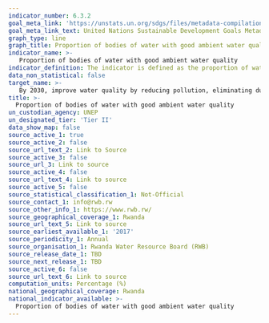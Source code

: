 ```yaml
---
indicator_number: 6.3.2
goal_meta_link: 'https://unstats.un.org/sdgs/files/metadata-compilation/Metadata-Goal-6.pdf'
goal_meta_link_text: United Nations Sustainable Development Goals Metadata (pdf 894kB)
graph_type: line
graph_title: Proportion of bodies of water with good ambient water quality
indicator_name: >-
   Proportion of bodies of water with good ambient water quality
indicator_definition: The indicator is defined as the proportion of water bodies in the country that have good ambient water quality.     Ambient water quality refers to natural, untreated water in rivers, lakes and groundwaters and represents a combination of natural       influences together with the impacts of all anthropogenic activities. The indicator relies on water quality data derived from in situ   measurements and the analysis of samples collected from surface and groundwaters. Water quality is assessed by means of core physical   and chemical parameters that reflect natural water quality related to climatological and geological factors, together with major         impacts on water quality. The continuous monitoring of all surface and groundwaters is economically unfeasible and not required to       sufficiently characterize the status of ambient water quality in a country. Therefore, countries select river, lake and groundwater     bodies that are representative and significant for the assessment and management of water quality to monitor and report on indicator     6.3.2. The quality status of individual water bodies is classified based on the compliance of the available water quality monitoring     data for the core parameters with target values defined by the country. The indicator is computed as the proportion of the number of     water bodies classified as having good quality (i.e. with at least 80 % compliance) to the total number of assessed water bodies,       expressed as a percentage.  
data_non_statistical: false
target_name: >-
   By 2030, improve water quality by reducing pollution, eliminating dumping and minimizing release of hazardous chemicals and materials, halving the proportion of untreated wastewater and substantially increasing recycling and safe reuse globally
title: >-
  Proportion of bodies of water with good ambient water quality
un_custodian_agency: UNEP
un_designated_tier: 'Tier II'
data_show_map: false
source_active_1: true
source_active_2: false
source_url_text_2: Link to Source
source_active_3: false
source_url_3: Link to source
source_active_4: false
source_url_text_4: Link to source
source_active_5: false
source_statistical_classification_1: Not-Official
source_contact_1: info@rwb.rw
source_other_info_1: https://www.rwb.rw/
source_geographical_coverage_1: Rwanda
source_url_text_5: Link to source
source_earliest_available_1: '2017'
source_periodicity_1: Annual
source_organisation_1: Rwanda Water Resource Board (RWB)
source_release_date_1: TBD
source_next_release_1: TBD
source_active_6: false
source_url_text_6: Link to source
computation_units: Percentage (%)
national_geographical_coverage: Rwanda
national_indicator_available: >-
  Proportion of bodies of water with good ambient water quality
---
```

